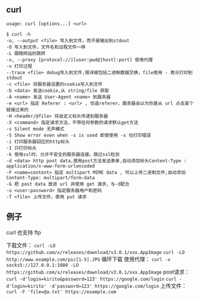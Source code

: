 ## curl
`usage: curl [options...] <url>`
```shell
$ curl -h
-o, --output <file> 写入到文件，而不是输出到stdout
-O 写入到文件，文件名和远程文件一样
-L 跟随网站的跳转
-x, --proxy [protocol://][user:pwd@]host[:port] 使用代理
-v 打印过程
--trace <file> debug写入到文件,很详细包括二进制数据交换，file使用 - 表示打印到stdout
-c <file> 将服务器设置的cookie写入到文件
-b <data> 发送cookie,从 string/file 获取
-A <name> 发送 User-Agent <name> 到服务器
-e <url> 指定 Referer : <url> , 仿造referer，服务器会以为你是从 url 点击某个链接过来的
-H <header/@file> 将自定义标头传递到服务器
-X <command> 指定请求方法，不带任何参数的请求默认get方法
-s Silent mode 无声模式
-S Show error even when -s is used 即使使用 -s 也打印错误
-i 打印服务器回应的http标头
-I 只打印标头
-k 使用ssl时，允许不安全的服务器连接。跳过ssl检测
-d <data> http post data,使用post方法发送表单,自动添加标头Content-Type : application/x-www-form-urlencoded
-F <name=content> 指定 multipart MIME data , 可以上传二进制文件,自动添加Content-Type: multipart/form-data
-G 把 post data 放进 url 并使用 get 请求，与-d配合
-u <user:password> 指定服务器用户和密码
-T <file> 上传文件，使用 put 请求
```

## 例子
curl 也支持 ftp

下载文件：
`curl -LO https://github.com/x/releases/download/v3.0.1/xxx.AppImage`
`curl -LO http://www.example.com/pic[1-5].JPG` 循环下载
使用代理：
`curl -x socks5://127.0.0.1:1080 -LO   https://github.com/x/releases/download/v3.0.1/xxx.AppImage`
post请求：
`curl -d'login=kirito&password=123' https://google.com/login`
`curl -d'login=kirito' -d'password=123' https://google.com/login`
上传文件：
`curl -F 'file=@a.txt' https://example.com`